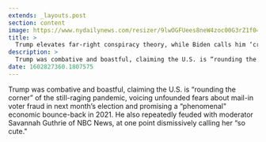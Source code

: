 ```yaml
--- 
extends: _layouts.post 
section: content 
image: https://www.nydailynews.com/resizer/9lwOGFUees8neW4zoc00G3rZ1f0=/1200x0/top/cloudfront-us-east-1.images.arcpublishing.com/tronc/6BNOKYLXCFAZ7C5RLKQ7JS7V4E.jpg 
title: > 
  Trump elevates far-right conspiracy theory, while Biden calls him ‘crazy’ in dueling town halls 
description: > 
  Trump was combative and boastful, claiming the U.S. is “rounding the corner” of the still-raging pandemic, voicing unfounded fears about mail-in voter fraud in next month’s election and promising a “phenomenal" economic bounce-back in 2021.He also repeatedly feuded with moderator Savannah Guthrie of NBC News, at one point dismissively calling her “so cute." 
date: 1602827360.1807575 
--- 
```

Trump was combative and boastful, claiming the U.S. is “rounding the corner” of the still-raging pandemic, voicing unfounded fears about mail-in voter fraud in next month’s election and promising a “phenomenal" economic bounce-back in 2021. He also repeatedly feuded with moderator Savannah Guthrie of NBC News, at one point dismissively calling her “so cute."